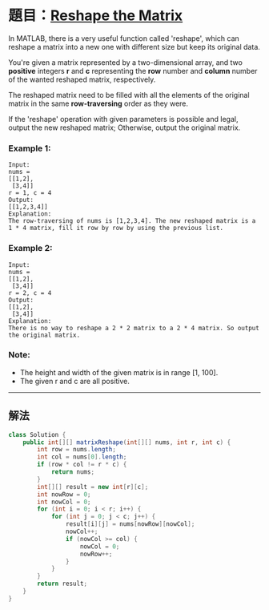 # 題目：[Reshape the Matrix](https://leetcode.com/problems/reshape-the-matrix)

In MATLAB, there is a very useful function called 'reshape', which can reshape a matrix into a new one with different size but keep its original data.

You're given a matrix represented by a two-dimensional array, and two **positive** integers **r** and **c** representing the **row** number and **column** number of the wanted reshaped matrix, respectively.

The reshaped matrix need to be filled with all the elements of the original matrix in the same **row-traversing** order as they were.

If the 'reshape' operation with given parameters is possible and legal, output the new reshaped matrix; Otherwise, output the original matrix.

### **Example 1:**
```
Input: 
nums = 
[[1,2],
 [3,4]]
r = 1, c = 4
Output: 
[[1,2,3,4]]
Explanation:
The row-traversing of nums is [1,2,3,4]. The new reshaped matrix is a 1 * 4 matrix, fill it row by row by using the previous list.
```
### **Example 2:**
```
Input: 
nums = 
[[1,2],
 [3,4]]
r = 2, c = 4
Output: 
[[1,2],
 [3,4]]
Explanation:
There is no way to reshape a 2 * 2 matrix to a 2 * 4 matrix. So output the original matrix.
```
### **Note:**
- The height and width of the given matrix is in range [1, 100].
- The given r and c are all positive.

---
## 解法
``` java
class Solution {
    public int[][] matrixReshape(int[][] nums, int r, int c) {
        int row = nums.length;
        int col = nums[0].length;
        if (row * col != r * c) {
            return nums;
        }
        int[][] result = new int[r][c];
        int nowRow = 0;
        int nowCol = 0; 
        for (int i = 0; i < r; i++) {
            for (int j = 0; j < c; j++) {
                result[i][j] = nums[nowRow][nowCol];
                nowCol++;
                if (nowCol >= col) {
                    nowCol = 0;
                    nowRow++;
                }
            }
        }
        return result;
    }
}
```